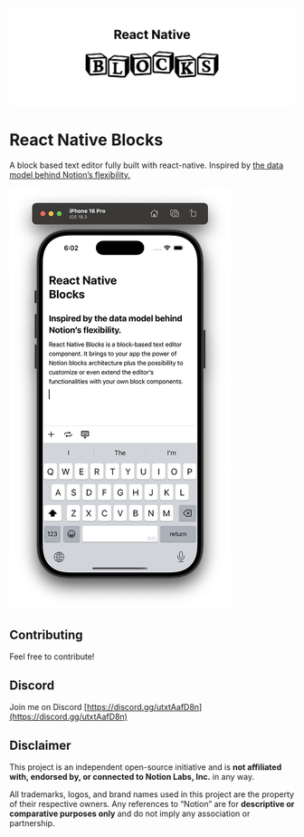 ![Frame 14.png](./assets/cover.png)

# React Native Blocks

A block based text editor fully built with react-native. Inspired by [the data model behind Notion’s flexibility.](https://www.notion.com/blog/data-model-behind-notion)

![Screenshot 2025-10-07 at 6.02.31 PM.png](./assets/screenshot.png)

## Contributing

Feel free to contribute!

## Discord

Join me on Discord [https://discord.gg/utxtAafD8n](https://discord.gg/utxtAafD8n)

## Disclaimer

This project is an independent open-source initiative and is **not affiliated with, endorsed by, or connected to Notion Labs, Inc.** in any way.

All trademarks, logos, and brand names used in this project are the property of their respective owners. Any references to “Notion” are for **descriptive or comparative purposes only** and do not imply any association or partnership.

